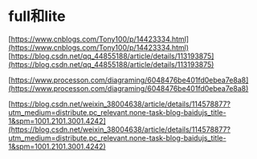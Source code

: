 # full和lite

[https://www.cnblogs.com/Tony100/p/14423334.html](https://www.cnblogs.com/Tony100/p/14423334.html)
[https://blog.csdn.net/qq_44855188/article/details/113193875](https://blog.csdn.net/qq_44855188/article/details/113193875)

[https://www.processon.com/diagraming/6048476be401fd0ebea7e8a8](https://www.processon.com/diagraming/6048476be401fd0ebea7e8a8)

[https://blog.csdn.net/weixin_38004638/article/details/114578877?utm_medium=distribute.pc_relevant.none-task-blog-baidujs_title-1&spm=1001.2101.3001.4242](https://blog.csdn.net/weixin_38004638/article/details/114578877?utm_medium=distribute.pc_relevant.none-task-blog-baidujs_title-1&spm=1001.2101.3001.4242)